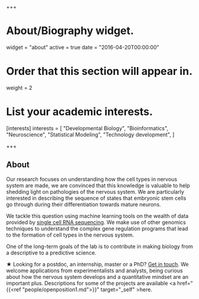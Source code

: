 +++
# About/Biography widget.
widget = "about"
active = true
date = "2016-04-20T00:00:00"

# Order that this section will appear in.
weight = 2

# List your academic interests.
[interests]
  interests = [
    "Developmental Biology",
    "Bioinformatics",
    "Neuroscience",
    "Statistical Modeling",
    "Technology development",
  ]
 
+++

## About
 
Our research focuses on understanding how the cell types in nervous system are made, we are convinced that this knowledge is valuable to help shedding light on pathologies of the nervous system.
We are particularly interested in describing the sequence of states that embryonic stem cells go through during their differentiation towards mature neurons.
 
We tackle this question using machine learning tools on the wealth of data provided by [single cell RNA sequencing](https://www.nature.com/articles/nmeth.2801). We make use of other genomics techniques to understand the complex gene regulation programs that lead to the formation of cell types in the nervous system.

One of the long-term goals of the lab is to contribute in making biology from a descriptive to a predictive science.

★ Looking for a postdoc, an internship, master or a PhD? <a href="mailto:gioelelamanno@gmail.com">Get in touch</a>. We welcome applications from experimentalists and analysts, being  curious about how the nervous system develops and a quantitative mindset are an important plus. Descriptions for some of the projects  are available <a href="{{<ref "people/openposition1.md">}}" target="_self" >here</a>.

